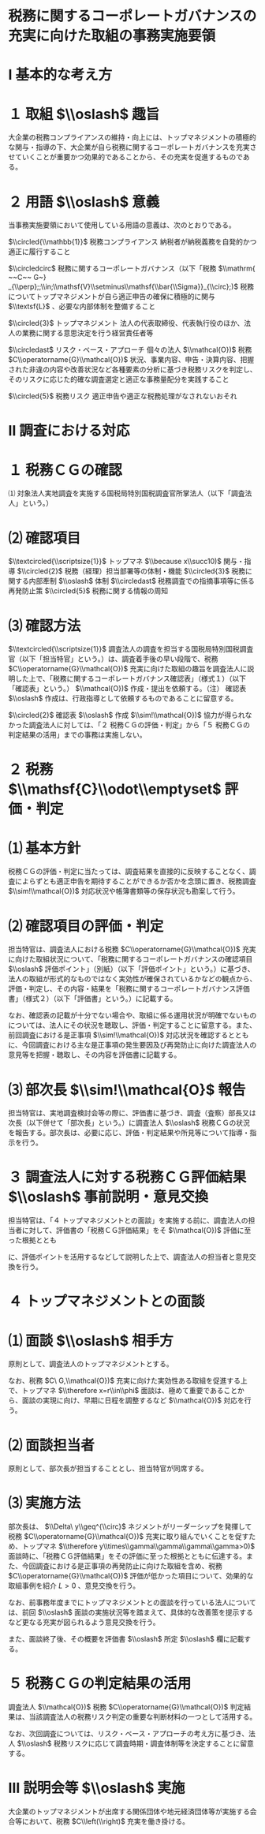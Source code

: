 # 税務に関するコーポレートガバナンスの充実に向けた取組の事務実施要領

# Ⅰ 基本的な考え方

# １ 取組 $\\oslash$ 趣旨

大企業の税務コンプライアンスの維持・向上には、トップマネジメントの積極的な関与・指導の下、大企業が自ら税務に関するコーポレートガバナンスを充実させていくことが重要かつ効果的であることから、その充実を促進するものである。

# ２ 用語 $\\oslash$ 意義

当事務実施要領において使用している用語の意義は、次のとおりである。

$\\circled{\\mathbb{1}}$ 税務コンプライアンス 納税者が納税義務を自発的かつ適正に履行すること

$\\circledcirc$ 税務に関するコーポレートガバナンス（以下「税務 $\\mathrm{ ~~C~~ G~} _{\\perp};;\\in;\\mathsf{V}\\setminus\\mathsf{\\bar{\\Sigma}}_{\\circ};)$ 税務についてトップマネジメントが自ら適正申告の確保に積極的に関与 $\\textsf{L}$ 、必要な内部体制を整備すること

$\\circled{3}$ トップマネジメント 法人の代表取締役、代表執行役のほか、法人の業務に関する意思決定を行う経営責任者等

$\\circledast$ リスク・ベース・アプローチ 個々の法人 $\\mathcal{O})$ 税務 $C\\operatorname{G}\\mathcal{O})$ 状況、事業内容、申告・決算内容、把握された非違の内容や改善状況など各種要素の分析に基づき税務リスクを判定し、そのリスクに応じた的確な調査選定と適正な事務量配分を実践すること

$\\circled{5}$ 税務リスク 適正申告や適正な税務処理がなされないおそれ

# Ⅱ 調査における対応

# １ 税務ＣＧの確認

⑴ 対象法人実地調査を実施する国税局特別国税調査官所掌法人（以下「調査法人」という。）

# ⑵ 確認項目

$\\textcircled{\\scriptsize{1}}$ トップマネ $\\because x\\succ10)$ 関与・指導 $\\circled{2}$ 税務（経理）担当部署等の体制・機能 $\\circled{3}$ 税務に関する内部牽制 $\\oslash$ 体制 $\\circledast$ 税務調査での指摘事項等に係る再発防止策 $\\circled{5}$ 税務に関する情報の周知

# ⑶ 確認方法

$\\textcircled{\\scriptsize{1}}$ 調査法人の調査を担当する国税局特別国税調査官（以下「担当特官」という。）は、調査着手後の早い段階で、税務 $C\\operatorname{G}\\mathcal{O})$ 充実に向けた取組の趣旨を調査法人に説明した上で、「税務に関するコーポレートガバナンス確認表」（様式１）（以下「確認表」という。） $\\mathcal{O})$ 作成・提出を依頼する。（注） 確認表 $\\oslash$ 作成は、行政指導として依頼するものであることに留意する。

$\\circled{2}$ 確認表 $\\oslash$ 作成 $\\sim!\\mathcal{O})$ 協力が得られなかった調査法人に対しては、「２ 税務ＣＧの評価・判定」から「５ 税務ＣＧの判定結果の活用」までの事務は実施しない。

# ２ 税務 $\\mathsf{C}\\odot\\emptyset$ 評価・判定

# ⑴ 基本方針

税務ＣＧの評価・判定に当たっては、調査結果を直接的に反映することなく、調査によらずとも適正申告を期待することができるか否かを念頭に置き、税務調査 $\\sim!\\mathcal{O})$ 対応状況や帳簿書類等の保存状況も勘案して行う。

# ⑵ 確認項目の評価・判定

担当特官は、調査法人における税務 $C\\operatorname{G}\\mathcal{O})$ 充実に向けた取組状況について、「税務に関するコーポレートガバナンスの確認項目 $\\oslash$ 評価ポイント」（別紙）（以下「評価ポイント」という。）に基づき、法人の取組が形式的なものではなく実効性が確保されているかなどの観点から、評価・判定し、その内容・結果を「税務に関するコーポレートガバナンス評価書」（様式２）（以下「評価書」という。）に記載する。

なお、確認表の記載が十分でない場合や、取組に係る運用状況が明確でないものについては、法人にその状況を聴取し、評価・判定することに留意する。また、前回調査における是正事項 $\\sim!\\mathcal{O})$ 対応状況を確認するとともに、今回調査における主な是正事項の発生要因及び再発防止に向けた調査法人の意見等を把握・聴取し、その内容を評価書に記載する。

# ⑶ 部次長 $\\sim!\\mathcal{O}$ 報告

担当特官は、実地調査検討会等の際に、評価書に基づき、調査（査察）部長又は次長（以下併せて「部次長」という。）に調査法人 $\\oslash$ 税務ＣＧの状況を報告する。部次長は、必要に応じ、評価・判定結果や所見等について指導・指示を行う。

# ３ 調査法人に対する税務ＣＧ評価結果 $\\oslash$ 事前説明・意見交換

担当特官は、「４ トップマネジメントとの面談」を実施する前に、調査法人の担当者に対して、評価書の「税務ＣＧ評価結果」をそ $\\mathcal{O})$ 評価に至った根拠ととも

に、評価ポイントを活用するなどして説明した上で、調査法人の担当者と意見交換を行う。

# ４ トップマネジメントとの面談

# ⑴ 面談 $\\oslash$ 相手方

原則として、調査法人のトップマネジメントとする。

なお、税務 $C\ G,\\mathcal{O})$ 充実に向けた実効性ある取組を促進する上で、トップマネ $\\therefore x=r\\in\\phi$ 面談は、極めて重要であることから、面談の実現に向け、早期に日程を調整するなど $\\mathcal{O})$ 対応を行う。

# ⑵ 面談担当者

原則として、部次長が担当することとし、担当特官が同席する。

# ⑶ 実施方法

部次長は、 $\\Delta\ y\\geq^{\\circ}$ ネジメントがリーダーシップを発揮して税務 $C\\operatorname{G}\\mathcal{O})$ 充実に取り組んでいくことを促すため、トップマネ $\\therefore y\\times\\gamma\\gamma\\gamma\\gamma>0)$ 面談時に、「税務ＣＧ評価結果」をその評価に至った根拠とともに伝達する。また、今回調査における是正事項の再発防止に向けた取組を含め、税務 $C\\operatorname{G}\\mathcal{O})$ 評価が低かった項目について、効果的な取組事例を紹介 $L>0$ 、意見交換を行う。

なお、前事務年度までにトップマネジメントとの面談を行っている法人については、前回 $\\oslash$ 面談の実施状況等を踏まえて、具体的な改善策を提示するなど更なる充実が図られるよう意見交換を行う。

また、面談終了後、その概要を評価書 $\\oslash$ 所定 $\\oslash$ 欄に記載する。

# ５ 税務ＣＧの判定結果の活用

調査法人 $\\mathcal{O})$ 税務 $C\\operatorname{G}\\mathcal{O})$ 判定結果は、当該調査法人の税務リスク判定の重要な判断材料の一つとして活用する。

なお、次回調査については、リスク・ベース・アプローチの考え方に基づき、法人 $\\oslash$ 税務リスクに応じて調査時期・調査体制等を決定することに留意する。

# Ⅲ 説明会等 $\\oslash$ 実施

大企業のトップマネジメントが出席する関係団体や地元経済団体等が実施する会合等において、税務 $C\\left(\\right)$ 充実を働き掛ける。